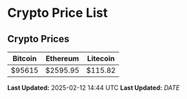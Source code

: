 # Crypto Price List

## Crypto Prices
| Bitcoin | Ethereum | Litecoin |
| ------- | -------- | -------- |
| $95615 | $2595.95 | $115.82 |
**Last Updated:** 2025-02-12 14:44 UTC
**Last Updated:** $DATE$
